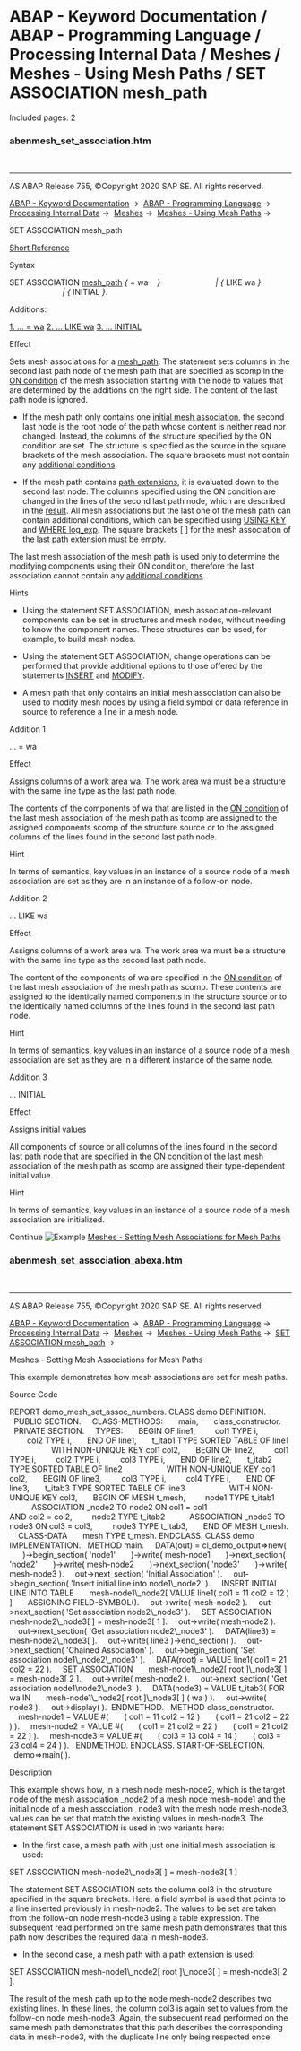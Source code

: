 # ABAP - Keyword Documentation / ABAP - Programming Language / Processing Internal Data / Meshes / Meshes - Using Mesh Paths / SET ASSOCIATION mesh_path

Included pages: 2


### abenmesh_set_association.htm

  

* * *

AS ABAP Release 755, ©Copyright 2020 SAP SE. All rights reserved.

[ABAP - Keyword Documentation](https://help.sap.com/doc/abapdocu_755_index_htm/7.55/en-US/abenabap.htm) →  [ABAP - Programming Language](https://help.sap.com/doc/abapdocu_755_index_htm/7.55/en-US/abenabap_reference.htm) →  [Processing Internal Data](https://help.sap.com/doc/abapdocu_755_index_htm/7.55/en-US/abenabap_data_working.htm) →  [Meshes](https://help.sap.com/doc/abapdocu_755_index_htm/7.55/en-US/abenabap_meshes.htm) →  [Meshes - Using Mesh Paths](https://help.sap.com/doc/abapdocu_755_index_htm/7.55/en-US/abenmesh_path_usage.htm) → 

SET ASSOCIATION mesh\_path

[Short Reference](https://help.sap.com/doc/abapdocu_755_index_htm/7.55/en-US/abapset_association_shortref.htm)

Syntax

SET ASSOCIATION [mesh\_path](https://help.sap.com/doc/abapdocu_755_index_htm/7.55/en-US/abenmesh_path.htm) *{* = wa    *}*
                        *|* *{* LIKE wa *}*
                        *|* *{* INITIAL *}*.

Additions:

[1\. ... = wa](#!ABAP_ADDITION_1@1@)
[2\. ... LIKE wa](#!ABAP_ADDITION_2@2@)
[3\. ... INITIAL](#!ABAP_ADDITION_3@3@)

Effect

Sets mesh associations for a [mesh\_path](https://help.sap.com/doc/abapdocu_755_index_htm/7.55/en-US/abenmesh_path.htm). The statement sets columns in the second last path node of the mesh path that are specified as scomp in the [ON condition](https://help.sap.com/doc/abapdocu_755_index_htm/7.55/en-US/abaptypes_mesh_association.htm) of the mesh association starting with the node to values that are determined by the additions on the right side. The content of the last path node is ignored.

-   If the mesh path only contains one [initial mesh association](https://help.sap.com/doc/abapdocu_755_index_htm/7.55/en-US/abenmesh_path.htm), the second last node is the root node of the path whose content is neither read nor changed. Instead, the columns of the structure specified by the ON condition are set. The structure is specified as the source in the square brackets of the mesh association. The square brackets must not contain any [additional conditions](https://help.sap.com/doc/abapdocu_755_index_htm/7.55/en-US/abenmesh_path_assoc_cond.htm).

-   If the mesh path contains [path extensions](https://help.sap.com/doc/abapdocu_755_index_htm/7.55/en-US/abenmesh_path.htm), it is evaluated down to the second last node. The columns specified using the ON condition are changed in the lines of the second last path node, which are described in the [result](https://help.sap.com/doc/abapdocu_755_index_htm/7.55/en-US/abenmesh_path_result_chaining.htm). All mesh associations but the last one of the mesh path can contain additional conditions, which can be specified using [USING KEY](https://help.sap.com/doc/abapdocu_755_index_htm/7.55/en-US/abenmesh_path_assoc_cond.htm) and [WHERE log\_exp](https://help.sap.com/doc/abapdocu_755_index_htm/7.55/en-US/abenmesh_path_assoc_cond.htm). The square brackets \[ \] for the mesh association of the last path extension must be empty.

The last mesh association of the mesh path is used only to determine the modifying components using their ON condition, therefore the last association cannot contain any [additional conditions](https://help.sap.com/doc/abapdocu_755_index_htm/7.55/en-US/abenmesh_path_assoc_cond.htm).

Hints

-   Using the statement SET ASSOCIATION, mesh association-relevant components can be set in structures and mesh nodes, without needing to know the component names. These structures can be used, for example, to build mesh nodes.

-   Using the statement SET ASSOCIATION, change operations can be performed that provide additional options to those offered by the statements [INSERT](https://help.sap.com/doc/abapdocu_755_index_htm/7.55/en-US/abenmesh_insert.htm) and [MODIFY](https://help.sap.com/doc/abapdocu_755_index_htm/7.55/en-US/abenmesh_insert.htm).

-   A mesh path that only contains an initial mesh association can also be used to modify mesh nodes by using a field symbol or data reference in source to reference a line in a mesh node.
    

Addition 1

... = wa

Effect

Assigns columns of a work area wa. The work area wa must be a structure with the same line type as the last path node.

The contents of the components of wa that are listed in the [ON condition](https://help.sap.com/doc/abapdocu_755_index_htm/7.55/en-US/abaptypes_mesh_association.htm) of the last mesh association of the mesh path as tcomp are assigned to the assigned components scomp of the structure source or to the assigned columns of the lines found in the second last path node.

Hint

In terms of semantics, key values in an instance of a source node of a mesh association are set as they are in an instance of a follow-on node.

Addition 2

... LIKE wa

Effect

Assigns columns of a work area wa. The work area wa must be a structure with the same line type as the second last path node.

The content of the components of wa are specified in the [ON condition](https://help.sap.com/doc/abapdocu_755_index_htm/7.55/en-US/abaptypes_mesh_association.htm) of the last mesh association of the mesh path as scomp. These contents are assigned to the identically named components in the structure source or to the identically named columns of the lines found in the second last path node.

Hint

In terms of semantics, key values in an instance of a source node of a mesh association are set as they are in a different instance of the same node.

Addition 3

... INITIAL

Effect

Assigns initial values

All components of source or all columns of the lines found in the second last path node that are specified in the [ON condition](https://help.sap.com/doc/abapdocu_755_index_htm/7.55/en-US/abaptypes_mesh_association.htm) of the last mesh association of the mesh path as scomp are assigned their type-dependent initial value.

Hint

In terms of semantics, key values in an instance of a source node of a mesh association are initialized.

Continue
![Example](exa.gif "Example") [Meshes - Setting Mesh Associations for Mesh Paths](https://help.sap.com/doc/abapdocu_755_index_htm/7.55/en-US/abenmesh_set_association_abexa.htm)


### abenmesh_set_association_abexa.htm

  

* * *

AS ABAP Release 755, ©Copyright 2020 SAP SE. All rights reserved.

[ABAP - Keyword Documentation](https://help.sap.com/doc/abapdocu_755_index_htm/7.55/en-US/abenabap.htm) →  [ABAP - Programming Language](https://help.sap.com/doc/abapdocu_755_index_htm/7.55/en-US/abenabap_reference.htm) →  [Processing Internal Data](https://help.sap.com/doc/abapdocu_755_index_htm/7.55/en-US/abenabap_data_working.htm) →  [Meshes](https://help.sap.com/doc/abapdocu_755_index_htm/7.55/en-US/abenabap_meshes.htm) →  [Meshes - Using Mesh Paths](https://help.sap.com/doc/abapdocu_755_index_htm/7.55/en-US/abenmesh_path_usage.htm) →  [SET ASSOCIATION mesh\_path](https://help.sap.com/doc/abapdocu_755_index_htm/7.55/en-US/abenmesh_set_association.htm) → 

Meshes - Setting Mesh Associations for Mesh Paths

This example demonstrates how mesh associations are set for mesh paths.

Source Code

REPORT demo\_mesh\_set\_assoc\_numbers.
CLASS demo DEFINITION.
  PUBLIC SECTION.
    CLASS-METHODS:
      main,
      class\_constructor.
  PRIVATE SECTION.
    TYPES:
      BEGIN OF line1,
        col1 TYPE i,
        col2 TYPE i,
      END OF line1,
      t\_itab1 TYPE SORTED TABLE OF line1
                   WITH NON-UNIQUE KEY col1 col2,
      BEGIN OF line2,
        col1 TYPE i,
        col2 TYPE i,
        col3 TYPE i,
      END OF line2,
      t\_itab2 TYPE SORTED TABLE OF line2
                   WITH NON-UNIQUE KEY col1 col2,
      BEGIN OF line3,
        col3 TYPE i,
        col4 TYPE i,
      END OF line3,
      t\_itab3 TYPE SORTED TABLE OF line3
                   WITH NON-UNIQUE KEY col3,
      BEGIN OF MESH t\_mesh,
        node1 TYPE t\_itab1
          ASSOCIATION \_node2 TO node2 ON col1 = col1
                                     AND col2 = col2,
        node2 TYPE t\_itab2
          ASSOCIATION \_node3 TO node3 ON col3 = col3,
        node3 TYPE t\_itab3,
      END OF MESH t\_mesh.
    CLASS-DATA
      mesh TYPE t\_mesh.
ENDCLASS.
CLASS demo IMPLEMENTATION.
  METHOD main.
    DATA(out) = cl\_demo\_output=>new(
      )->begin\_section( 'node1'
      )->write( mesh-node1
      )->next\_section( 'node2'
      )->write( mesh-node2
      )->next\_section( 'node3'
      )->write( mesh-node3 ).
    out->next\_section( 'Initial Association' ).
    out->begin\_section( 'Insert initial line into node1\\\_node2' ).
    INSERT INITIAL LINE INTO TABLE
      mesh-node1\\\_node2\[ VALUE line1( col1 = 11 col2 = 12 ) \]
      ASSIGNING FIELD-SYMBOL(<line2>).
    out->write( mesh-node2 ).
    out->next\_section( 'Set association node2\\\_node3' ).
    SET ASSOCIATION mesh-node2\\\_node3\[ <line2> \] = mesh-node3\[ 1 \].
    out->write( mesh-node2 ).
    out->next\_section( 'Get association node2\\\_node3' ).
    DATA(line3) = mesh-node2\\\_node3\[ <line2> \].
    out->write( line3 )->end\_section( ).
    out->next\_section( 'Chained Association' ).
    out->begin\_section( 'Set association node1\\\_node2\\\_node3' ).
    DATA(root) = VALUE line1( col1 = 21 col2 = 22 ).
    SET ASSOCIATION
      mesh-node1\\\_node2\[ root \]\\\_node3\[ \] = mesh-node3\[ 2 \].
    out->write( mesh-node2 ).
    out->next\_section( 'Get association node1\\node2\\\_node3' ).
    DATA(node3) = VALUE t\_itab3( FOR wa IN
      mesh-node1\\\_node2\[ root \]\\\_node3\[ \] ( wa ) ).
    out->write( node3 ).
    out->display( ).  ENDMETHOD.
  METHOD class\_constructor.
    mesh-node1 = VALUE #(
      ( col1 = 11 col2 = 12 )
      ( col1 = 21 col2 = 22 ) ).
    mesh-node2 = VALUE #(
      ( col1 = 21 col2 = 22 )
      ( col1 = 21 col2 = 22 ) ).
    mesh-node3 = VALUE #(
      ( col3 = 13 col4 = 14 )
      ( col3 = 23 col4 = 24 ) ).
  ENDMETHOD.
ENDCLASS.
START-OF-SELECTION.
  demo=>main( ).

Description

This example shows how, in a mesh node mesh-node2, which is the target node of the mesh association \_node2 of a mesh node mesh-node1 and the initial node of a mesh association \_node3 with the mesh node mesh-node3, values can be set that match the existing values in mesh-node3. The statement SET ASSOCIATION is used in two variants here:

-   In the first case, a mesh path with just one initial mesh association is used:

SET ASSOCIATION mesh-node2\\\_node3\[ <line2> \] = mesh-node3\[ 1 \]

The statement SET ASSOCIATION sets the column col3 in the structure specified in the square brackets. Here, a field symbol is used that points to a line inserted previously in mesh-node2. The values to be set are taken from the follow-on node mesh-node3 using a table expression. The subsequent read performed on the same mesh path demonstrates that this path now describes the required data in mesh-node3.

-   In the second case, a mesh path with a path extension is used:

SET ASSOCIATION mesh-node1\\\_node2\[ root \]\\\_node3\[ \] = mesh-node3\[ 2 \].

The result of the mesh path up to the node mesh-node2 describes two existing lines. In these lines, the column col3 is again set to values from the follow-on node mesh-node3. Again, the subsequent read performed on the same mesh path demonstrates that this path describes the corresponding data in mesh-node3, with the duplicate line only being respected once.
